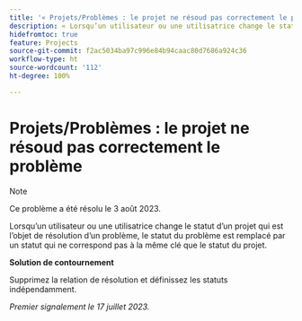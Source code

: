 ```yaml
---
title: '« Projets/Problèmes : le projet ne résoud pas correctement le problème »'
description: « Lorsqu’un utilisateur ou une utilisatrice change le statut d’un projet qui est l’objet de résolution d’un problème, le statut du problème est remplacé par un statut qui ne correspond pas à la même clé que le statut du projet. »
hidefromtoc: true
feature: Projects
source-git-commit: f2ac5034ba97c996e84b94caac80d7686a924c36
workflow-type: ht
source-wordcount: '112'
ht-degree: 100%

---
```



# Projets/Problèmes : le projet ne résoud pas correctement le problème

>[!NOTE]
>
>Ce problème a été résolu le 3 août 2023.

Lorsqu’un utilisateur ou une utilisatrice change le statut d’un projet qui est l’objet de résolution d’un problème, le statut du problème est remplacé par un statut qui ne correspond pas à la même clé que le statut du projet.

**Solution de contournement**

Supprimez la relation de résolution et définissez les statuts indépendamment.

_Premier signalement le 17 juillet 2023._
